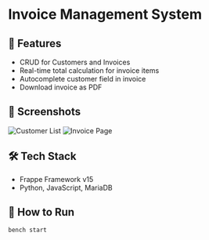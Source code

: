 # Invoice Management System

## 📌 Features
- CRUD for Customers and Invoices
- Real-time total calculation for invoice items
- Autocomplete customer field in invoice
- Download invoice as PDF

## 🚀 Screenshots
![Customer List](https://drive.google.com/file/d/1T5CLC7j-4eLt8CV2_np8_RttiHTlZ_le/view?usp=sharing)
![Invoice Page](https://drive.google.com/file/d/1fqJpKXUvVrcD85ejNKJIV9VWHDXPR7h9/view?usp=sharing)

## 🛠️ Tech Stack
- Frappe Framework v15
- Python, JavaScript, MariaDB

## 🧪 How to Run
```bash
bench start
